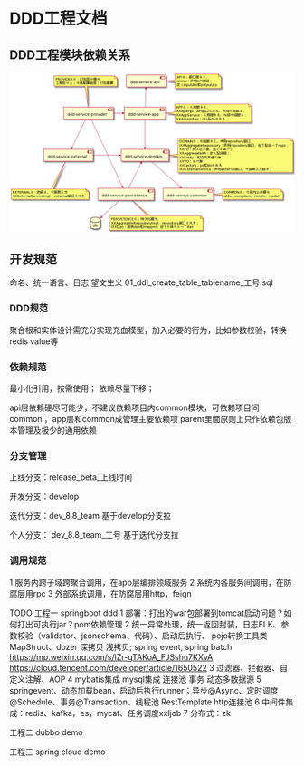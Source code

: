 # DDD工程文档

## DDD工程模块依赖关系

![img](files/ddd-modules-depenency.png)



## 开发规范

命名、统一语言、日志
望文生义
01_ddl_create_table_tablename_工号.sql

### DDD规范
聚合根和实体设计需充分实现充血模型，加入必要的行为，比如参数校验，转换redis value等

### 依赖规范

最小化引用，按需使用；
依赖尽量下移；

api层依赖硬尽可能少，不建议依赖项目内common模块，可依赖项目间common；
app层和common成管理主要依赖项
parent里面原则上只作依赖包版本管理及极少的通用依赖

### 分支管理

上线分支：release_beta_上线时间

开发分支：develop

迭代分支：dev_8.8_team  基于develop分支拉

个人分支： dev_8.8_team_工号  基于迭代分支拉

### 调用规范
1 服务内跨子域跨聚合调用，在app层编排领域服务
2 系统内各服务间调用，在防腐层用rpc
3 外部系统调用，在防腐层用http，feign

TODO
工程一 springboot ddd
1 部署：打出的war包部署到tomcat启动问题？如何打出可执行jar？pom依赖管理
2 统一异常处理，统一返回封装，日志ELK、参数校验（validator、jsonschema、代码）、启动后执行、
  pojo转换工具类MapStruct、dozer 深拷贝 浅拷贝; spring event, spring batch
  https://mp.weixin.qq.com/s/lZr-gTAKoA_FJSshu7KXvA
  https://cloud.tencent.com/developer/article/1650522
3 过滤器、拦截器、自定义注解、AOP
4 mybatis集成 mysql集成 连接池 事务  动态多数据源
5 springevent、动态加载bean，启动后执行runner；异步@Async、定时调度@Schedule、事务@Transaction、线程池
  RestTemplate http连接池
6 中间件集成：redis、kafka，es，mycat、任务调度xxljob
7 分布式：zk

工程二 dubbo demo

工程三 spring cloud demo